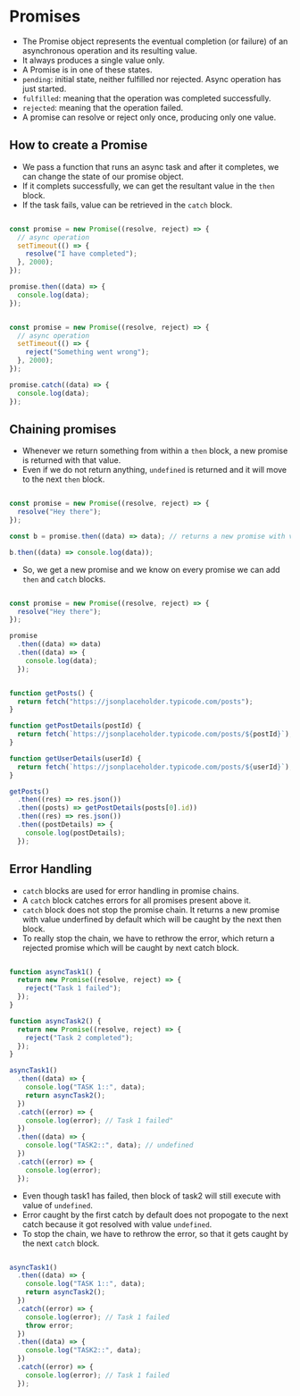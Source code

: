 # Promises

- The Promise object represents the eventual completion (or failure) of an asynchronous operation and its resulting value.
- It always produces a single value only.
- A Promise is in one of these states.
- `pending`: initial state, neither fulfilled nor rejected. Async operation has just started.
- `fulfilled`: meaning that the operation was completed successfully.
- `rejected`: meaning that the operation failed.
- A promise can resolve or reject only once, producing only one value.


## How to create a Promise

- We pass a function that runs an async task and after it completes, we can change the state of our promise object.
- If it complets successfully, we can get the resultant value in the `then` block.
- If the task fails, value can be retrieved in the `catch` block.

``` javascript

const promise = new Promise((resolve, reject) => {
  // async operation
  setTimeout(() => {
    resolve("I have completed");
  }, 2000);
});

promise.then((data) => {
  console.log(data);
});

```


``` javascript

const promise = new Promise((resolve, reject) => {
  // async operation
  setTimeout(() => {
    reject("Something went wrong");
  }, 2000);
});

promise.catch((data) => {
  console.log(data);
});

```

## Chaining promises

- Whenever we return something from within a `then` block, a new promise is returned with that value.
- Even if we do not return anything, `undefined` is returned and it will move to the next `then` block.

``` javascript

const promise = new Promise((resolve, reject) => {
  resolve("Hey there");
});

const b = promise.then((data) => data); // returns a new promise with value "Hey there".

b.then((data) => console.log(data));

```

- So, we get a new promise and we know on every promise we can add `then` and `catch` blocks.

``` javascript

const promise = new Promise((resolve, reject) => {
  resolve("Hey there");
});

promise
  .then((data) => data)
  .then((data) => {
    console.log(data);
  });

```

``` javascript

function getPosts() {
  return fetch("https://jsonplaceholder.typicode.com/posts");
}

function getPostDetails(postId) {
  return fetch(`https://jsonplaceholder.typicode.com/posts/${postId}`);
}

function getUserDetails(userId) {
  return fetch(`https://jsonplaceholder.typicode.com/posts/${userId}`);
}

getPosts()
  .then((res) => res.json())
  .then((posts) => getPostDetails(posts[0].id))
  .then((res) => res.json())
  .then((postDetails) => {
    console.log(postDetails);
  });

```


## Error Handling

- `catch` blocks are used for error handling in promise chains.
- A `catch` block catches errors for all promises present above it.
- `catch` block does not stop the promise chain. It returns a new promise with value underfined by default which will be caught by the next then block.
- To really stop the chain, we have to rethrow the error, which return a rejected promise which will be caught by next catch block.


``` javascript

function asyncTask1() {
  return new Promise((resolve, reject) => {
    reject("Task 1 failed");
  });
}

function asyncTask2() {
  return new Promise((resolve, reject) => {
    reject("Task 2 completed");
  });
}

asyncTask1()
  .then((data) => {
    console.log("TASK 1::", data);
    return asyncTask2();
  })
  .catch((error) => {
    console.log(error); // Task 1 failed"
  })
  .then((data) => {
    console.log("TASK2::", data); // undefined
  })
  .catch((error) => {
    console.log(error);
  });

```

- Even though task1 has failed, then block of task2 will still execute with value of `undefined`.
- Error caught by the first catch by default does not propogate to the next catch because it got resolved with value `undefined`.
- To stop the chain, we have to rethrow the error, so that it gets caught by the next `catch` block.


``` javascript

asyncTask1()
  .then((data) => {
    console.log("TASK 1::", data);
    return asyncTask2();
  })
  .catch((error) => {
    console.log(error); // Task 1 failed
    throw error;
  })
  .then((data) => {
    console.log("TASK2::", data);
  })
  .catch((error) => {
    console.log(error); // Task 1 failed
  });

```
